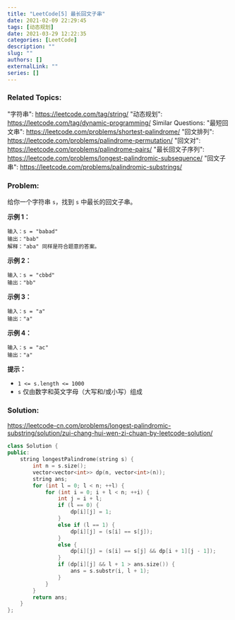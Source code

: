 ```yaml
---
title: "LeetCode[5] 最长回文子串"
date: 2021-02-09 22:29:45
tags: [动态规划]
date: 2021-03-29 12:22:35
categories: [LeetCode]
description: ""
slug: ""
authors: []
externalLink: ""
series: []
---
```


### Related Topics:

"字符串": https://leetcode.com/tag/string/ "动态规划": https://leetcode.com/tag/dynamic-programming/ Similar Questions: "最短回文串": https://leetcode.com/problems/shortest-palindrome/ "回文排列": https://leetcode.com/problems/palindrome-permutation/ "回文对": https://leetcode.com/problems/palindrome-pairs/ "最长回文子序列": https://leetcode.com/problems/longest-palindromic-subsequence/ "回文子串": https://leetcode.com/problems/palindromic-substrings/

### Problem:

给你一个字符串 `s`，找到 `s` 中最长的回文子串。

**示例 1：**

```
输入：s = "babad"
输出："bab"
解释："aba" 同样是符合题意的答案。
```

**示例 2：**

```
输入：s = "cbbd"
输出："bb"
```

**示例 3：**

```
输入：s = "a"
输出："a"
```

**示例 4：**

```
输入：s = "ac"
输出："a"
```

**提示：**

- `1 <= s.length <= 1000`
- `s` 仅由数字和英文字母（大写和/或小写）组成

<!--more-->

### Solution:

https://leetcode-cn.com/problems/longest-palindromic-substring/solution/zui-chang-hui-wen-zi-chuan-by-leetcode-solution/

```cpp
class Solution {
public:
    string longestPalindrome(string s) {
        int n = s.size();
        vector<vector<int>> dp(n, vector<int>(n));
        string ans;
        for (int l = 0; l < n; ++l) {
            for (int i = 0; i + l < n; ++i) {
                int j = i + l;
                if (l == 0) {
                    dp[i][j] = 1;
                }
                else if (l == 1) {
                    dp[i][j] = (s[i] == s[j]);
                }
                else {
                    dp[i][j] = (s[i] == s[j] && dp[i + 1][j - 1]);
                }
                if (dp[i][j] && l + 1 > ans.size()) {
                    ans = s.substr(i, l + 1);
                }
            }
        }
        return ans;
    }
};
```